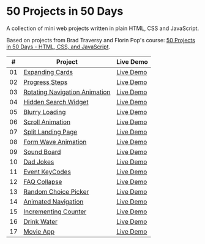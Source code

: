 # 50 Projects in 50 Days

A collection of mini web projects written in plain HTML, CSS and JavaScript.

Based on projects from Brad Traversy and Florin Pop's course: [50 Projects in 50 Days - HTML, CSS, and JavaScript](https://learning.oreilly.com/videos/50-projects-in/9781801079976/).

| # | Project | Live Demo |
| :-: | --------------------------------------------------------------------------------------------------------------------------- | --------------------------------------------------------------------------------- |
| 01 | [Expanding Cards](https://github.com/nietoperq/50-projects-in-50-days/tree/main/01%20Expanding%20Cards) | [Live Demo](https://codepen.io/nietoperq/full/GRBGrqV) |
| 02 | [Progress Steps](https://github.com/nietoperq/50-projects-in-50-days/tree/main/02%20Progress%20Steps) | [Live Demo](https://codepen.io/nietoperq/full/LYBrvmp) |
| 03 | [Rotating Navigation Animation](https://github.com/nietoperq/50-projects-in-50-days/tree/main/03%20Rotating%20Navigation) | [Live Demo](https://codepen.io/nietoperq/full/ExpegBB) |
| 04 | [Hidden Search Widget](https://github.com/nietoperq/50-projects-in-50-days/tree/main/04%20Hidden%20Search%20Widget) | [Live Demo](https://codepen.io/nietoperq/full/wvxYKNw) |
| 05 | [Blurry Loading](https://github.com/nietoperq/50-projects-in-50-days/tree/main/05%20Blurry%20Loading) | [Live Demo](https://codepen.io/nietoperq/full/LYBgdwr) |
| 06 | [Scroll Animation](https://github.com/nietoperq/50-projects-in-50-days/tree/main/06%20Scroll%20Animation) | [Live Demo](https://codepen.io/nietoperq/full/NWBEBqB) |
| 07 | [Split Landing Page](https://github.com/nietoperq/50-projects-in-50-days/tree/main/07%20Split%20Landing%20Page) | [Live Demo](https://codepen.io/nietoperq/full/PoBVNBz) |
| 08 | [Form Wave Animation](https://github.com/nietoperq/50-projects-in-50-days/tree/main/08%20Form%20Wave%20Animation) | [Live Demo](https://codepen.io/nietoperq/full/dyjrymM) |
| 09 | [Sound Board](https://github.com/nietoperq/50-projects-in-50-days/tree/main/09%20Sound%20Board) | [Live Demo](https://codepen.io/nietoperq/full/OJwqOGO) |
| 10 | [Dad Jokes](https://github.com/nietoperq/50-projects-in-50-days/tree/main/10%20Dad%20Jokes) | [Live Demo](https://codepen.io/nietoperq/full/eYjooZX) |
| 11 | [Event KeyCodes](https://github.com/nietoperq/50-projects-in-50-days/tree/main/11%20Event%20KeyCodes) | [Live Demo](https://codepen.io/nietoperq/full/oNMrbEj) |
| 12 | [FAQ Collapse](https://github.com/nietoperq/50-projects-in-50-days/tree/main/12%20FAQ%20Collapse) | [Live Demo](https://codepen.io/nietoperq/full/xxJvVxb) |
| 13 | [Random Choice Picker](https://github.com/nietoperq/50-projects-in-50-days/tree/main/13%20Random%20Choice%20Picker) | [Live Demo](https://codepen.io/nietoperq/full/gOjVdPb) |
| 14 | [Animated Navigation](https://github.com/nietoperq/50-projects-in-50-days/tree/main/14%20Animated%20Navigation) | [Live Demo](https://codepen.io/nietoperq/full/PodYXQq) |
| 15 | [Incrementing Counter](https://github.com/nietoperq/50-projects-in-50-days/tree/main/15%20Incrementing%20Counter) | [Live Demo](https://codepen.io/nietoperq/full/RwYwVPP) |
| 16 | [Drink Water](https://github.com/nietoperq/50-projects-in-50-days/tree/main/16%20Drink%20Water) | [Live Demo](https://codepen.io/nietoperq/full/YzOVgON) |
| 17 | [Movie App](https://github.com/nietoperq/50-projects-in-50-days/tree/main/17%20Movie%20App) | [Live Demo](https://codepen.io/nietoperq/full/zYyMoME) |